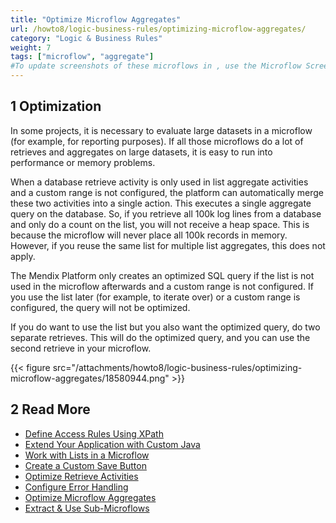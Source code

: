 ```yaml
---
title: "Optimize Microflow Aggregates"
url: /howto8/logic-business-rules/optimizing-microflow-aggregates/
category: "Logic & Business Rules"
weight: 7
tags: ["microflow", "aggregate"]
#To update screenshots of these microflows in , use the Microflow Screenshots app.
---
```


## 1 Optimization

In some projects, it is necessary to evaluate large datasets in a microflow (for example, for reporting purposes). If all those microflows do a lot of retrieves and aggregates on large datasets, it is easy to run into performance or memory problems. 

When a database retrieve activity is only used in list aggregate activities and a custom range is not configured, the platform can automatically merge these two activities into a single action. This executes a single aggregate query on the database. So, if you retrieve all 100k log lines from a database and only do a count on the list, you will not receive a heap space. This is because the microflow will never place all 100k records in memory. However, if you reuse the same list for multiple list aggregates, this does not apply. 

The Mendix Platform only creates an optimized SQL query if the list is not used in the microflow afterwards and a custom range is not configured. If you use the list later (for example, to iterate over) or a custom range is configured, the query will not be optimized.

If you do want to use the list but you also want the optimized query, do two separate retrieves. This will do the optimized query, and you can use the second retrieve in your microflow.

{{< figure src="/attachments/howto8/logic-business-rules/optimizing-microflow-aggregates/18580944.png" >}}

## 2 Read More

* [Define Access Rules Using XPath](/howto8/logic-business-rules/define-access-rules-using-xpath/)
* [Extend Your Application with Custom Java](/howto8/logic-business-rules/extending-your-application-with-custom-java/)
* [Work with Lists in a Microflow](/howto8/logic-business-rules/working-with-lists-in-a-microflow/)
* [Create a Custom Save Button](/howto8/logic-business-rules/create-a-custom-save-button/)
* [Optimize Retrieve Activities](/howto8/logic-business-rules/optimizing-retrieve-activities/)
* [Configure Error Handling](/howto8/logic-business-rules/set-up-error-handling/)
* [Optimize Microflow Aggregates](/howto8/logic-business-rules/optimizing-microflow-aggregates/)
* [Extract & Use Sub-Microflows](/howto8/logic-business-rules/extract-and-use-sub-microflows/)
